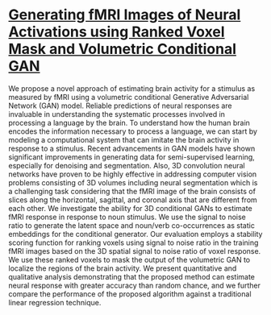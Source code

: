 # [Generating fMRI Images of Neural Activations using Ranked Voxel Mask and Volumetric Conditional GAN](https://mdsoar.org/items/6e2253d0-2e7f-4d74-8935-617f37a19e09)

We propose a novel approach of estimating brain activity for a stimulus as measured by fMRI using a volumetric conditional Generative Adversarial Network (GAN) model. Reliable predictions of neural responses are invaluable in understanding the systematic processes involved in processing a language by the brain. To understand how the human brain encodes the information necessary to process a language, we can start by modeling a computational system that can imitate the brain activity in response to a stimulus. Recent advancements in GAN models have shown significant improvements in generating data for semi-supervised learning, especially for denoising and segmentation. Also, 3D convolution neural networks have proven to be highly effective in addressing computer vision problems consisting of 3D volumes including neural segmentation which is a challenging task considering that the fMRI image of the brain consists of slices along the horizontal, sagittal, and coronal axis that are different from each other. We investigate the ability for 3D conditional GANs to estimate fMRI response in response to noun stimulus. We use the signal to noise ratio to generate the latent space and noun/verb co-occurrences as static embeddings for the conditional generator. Our evaluation employs a stability scoring function for ranking voxels using signal to noise ratio in the training fMRI images based on the 3D spatial signal to noise ratio of voxel response. We use these ranked voxels to mask the output of the volumetric GAN to localize the regions of the brain activity. We present quantitative and qualitative analysis demonstrating that the proposed method can estimate neural response with greater accuracy than random chance, and we further compare the performance of the proposed algorithm against a traditional linear regression technique.
